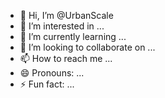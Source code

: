 - 👋 Hi, I’m @UrbanScale
- 👀 I’m interested in ...
- 🌱 I’m currently learning ...
- 💞️ I’m looking to collaborate on ...
- 📫 How to reach me ...
- 😄 Pronouns: ...
- ⚡ Fun fact: ...

<!---
UrbanScale/UrbanScale is a ✨ special ✨ repository because its `README.md` (this file) appears on your GitHub profile.
You can click the Preview link to take a look at your changes.
--->
